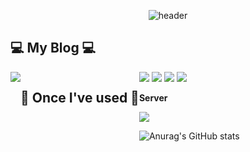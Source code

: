 <div align="center">

![header](https://capsule-render.vercel.app/api?type=soft&color=timeGradient&height=150&section=header&text=Welcome%20to%20thdwlgus's%20GitHub!&animation=twinkling&fontSize=40)

<div align="left">

## 💻 My Blog 💻
<div style="display:flex; flex-direction:row;">
  <a href="https://thdwlgus.tistory.com">
    <img src="https://img.shields.io/badge/Tistory-000000?style=for-the-badge&logo=tistory&logoColor=white&link=https://thdwlgus.tistory.com"/>
  </a>

## 🔨 Once I've used 🔨
<div style="display:flex; flex-direction:column; align-items:flex-start;">
  <div>
    <img src="https://img.shields.io/badge/HTML-E34F26?style=for-the-badge&logo=html5&logoColor=white">
    <img src="https://img.shields.io/badge/CSS-1572B6?style=for-the-badge&logo=css3&logoColor=white">
    <img src="https://img.shields.io/badge/JS-F7DF1E?style=for-the-badge&logo=javascript&logoColor=white">
    <img src="https://img.shields.io/badge/Python-3776AB?style=for-the-badge&logo=python&logoColor=white">
  </div>

  <p><strong>Server</strong></p>
    <img src="https://img.shields.io/badge/Linux-CC624?style=for-the-badge&logo=Linux&logoColor=white">

![Anurag's GitHub stats](https://github-readme-stats.vercel.app/api?username=thdwlgus&show_icons=true&theme=radical)
